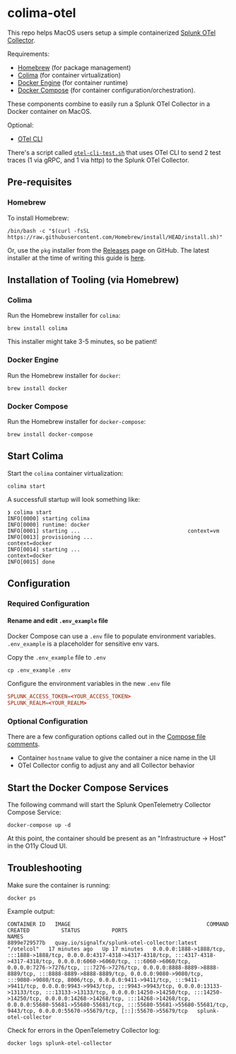 # colima-otel

This repo helps MacOS users setup a simple containerized [Splunk OTel Collector](https://docs.splunk.com/observability/en/gdi/opentelemetry/opentelemetry.html).

Requirements:

- [Homebrew](https://brew.sh/) (for package management)
- [Colima](https://github.com/abiosoft/colima) (for container virtualization)
- [Docker Engine](https://www.docker.com/products/container-runtime/) (for container runtime)
- [Docker Compose](https://docs.docker.com/compose/) (for container configuration/orchestration).

These components combine to easily run a Splunk OTel Collector in a Docker container on MacOS.

Optional:

- [OTel CLI](https://github.com/serkan-ozal/otel-cli)

There's a script called [`otel-cli-test.sh`](./otel-cli-test.sh) that uses OTel CLI to send 2 test traces (1 via gRPC, and 1 via http) to the Splunk OTel Collector.

## Pre-requisites

### Homebrew

To install Homebrew:

```shell
/bin/bash -c "$(curl -fsSL https://raw.githubusercontent.com/Homebrew/install/HEAD/install.sh)"
```

Or, use the `pkg` installer from the [Releases](https://github.com/Homebrew/brew/releases) page on GitHub.  The latest installer at the time of writing this guide is [here](https://github.com/Homebrew/brew/releases/download/4.4.0/Homebrew-4.4.0.pkg).

## Installation of Tooling (via Homebrew)

### Colima

Run the Homebrew installer for `colima`:

```shell
brew install colima
```

This installer might take 3-5 minutes, so be patient!

### Docker Engine

Run the Homebrew installer for `docker`:

```shell
brew install docker
```

### Docker Compose

Run the Homebrew installer for `docker-compose`:

```shell
brew install docker-compose
```

## Start Colima

Start the `colima` container virtualization:

```shell
colima start
```

A successfull startup will look something like:

```shell
❯ colima start
INFO[0000] starting colima                              
INFO[0000] runtime: docker                              
INFO[0001] starting ...                                  context=vm
INFO[0013] provisioning ...                              context=docker
INFO[0014] starting ...                                  context=docker
INFO[0015] done
```

## Configuration

### Required Configuration

#### Rename and edit `.env_example` file

Docker Compose can use a `.env` file to populate environment variables.  `.env_example` is a placeholder for sensitive env vars.

Copy the `.env_example` file to `.env`

```shell
cp .env_example .env
```

Configure the environment variables in the new `.env` file

```conf
SPLUNK_ACCESS_TOKEN=<YOUR_ACCESS_TOKEN>
SPLUNK_REALM=<YOUR_REALM>
```

### Optional Configuration

There are a few configuration options called out in the [Compose file comments](./docker-compose.yaml#L3-L21).

- Container `hostname` value to give the container a nice name in the UI
- OTel Collector config to adjust any and all Collector behavior

## Start the Docker Compose Services

The following command will start the Splunk OpenTelemetry Collector Compose Service:

```shell
docker-compose up -d
```

At this point, the container should be present as an "Infrastructure -> Host" in the O11y Cloud UI.

## Troubleshooting

Make sure the container is running:

```shell
docker ps
```

Example output:

```shell
CONTAINER ID   IMAGE                                           COMMAND      CREATED          STATUS          PORTS                                                                                                                                                                                                                                                                                                                                                                                                                                                                                                                                                                                                                                                                                     NAMES
8899e729577b   quay.io/signalfx/splunk-otel-collector:latest   "/otelcol"   17 minutes ago   Up 17 minutes   0.0.0.0:1888->1888/tcp, :::1888->1888/tcp, 0.0.0.0:4317-4318->4317-4318/tcp, :::4317-4318->4317-4318/tcp, 0.0.0.0:6060->6060/tcp, :::6060->6060/tcp, 0.0.0.0:7276->7276/tcp, :::7276->7276/tcp, 0.0.0.0:8888-8889->8888-8889/tcp, :::8888-8889->8888-8889/tcp, 0.0.0.0:9080->9080/tcp, :::9080->9080/tcp, 8006/tcp, 0.0.0.0:9411->9411/tcp, :::9411->9411/tcp, 0.0.0.0:9943->9943/tcp, :::9943->9943/tcp, 0.0.0.0:13133->13133/tcp, :::13133->13133/tcp, 0.0.0.0:14250->14250/tcp, :::14250->14250/tcp, 0.0.0.0:14268->14268/tcp, :::14268->14268/tcp, 0.0.0.0:55680-55681->55680-55681/tcp, :::55680-55681->55680-55681/tcp, 9443/tcp, 0.0.0.0:55670->55679/tcp, [::]:55670->55679/tcp   splunk-otel-collector
```

Check for errors in the OpenTelemetry Collector log:

```shell
docker logs splunk-otel-collector
```
